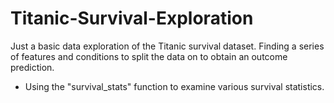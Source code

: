 # Titanic-Survival-Exploration
Just a basic data exploration of the Titanic survival dataset. Finding a series of features and conditions to split the data on to obtain an outcome prediction. 
- Using the "survival_stats" function to examine various survival statistics.
